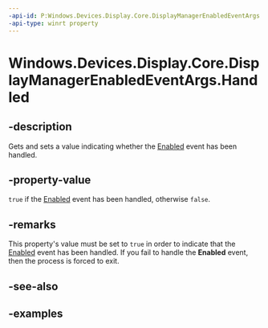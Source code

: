 ```yaml
---
-api-id: P:Windows.Devices.Display.Core.DisplayManagerEnabledEventArgs.Handled
-api-type: winrt property
---
```


<!-- Property syntax.
public bool Handled { get;  set; }
-->

# Windows.Devices.Display.Core.DisplayManagerEnabledEventArgs.Handled

## -description
Gets and sets a value indicating whether the [Enabled](displaymanager_enabled.md) event has been handled.

## -property-value
`true` if the [Enabled](displaymanager_enabled.md) event has been handled, otherwise `false`.

## -remarks
This property's value must be set to `true` in order to indicate that the [Enabled](displaymanager_enabled.md) event has been handled. If you fail to handle the **Enabled** event, then the process is forced to exit.

## -see-also

## -examples
